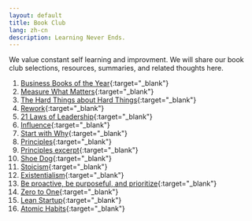 ```yaml
---
layout: default
title: Book Club
lang: zh-cn
description: Learning Never Ends.
---
```


We value constant self learning and improvment. We will share our book club selections, resources, summaries, and related thoughts here.

1. [Business Books of the Year](https://en.wikipedia.org/wiki/Financial_Times_and_McKinsey_Business_Book_of_the_Year_Award){:target="_blank"}
1. [Measure What Matters](https://medium.com/@wadelahring/book-summary-measure-what-matters-by-john-doerr-8e5ab90b5b06){:target="_blank"}
1. [The Hard Things about Hard Things](https://medium.com/@sam_harris/the-hard-thing-about-hard-things-ben-horowitz-summary-and-review-8013261e1b4c){:target="_blank"}
1. [Rework](https://medium.com/@Milan__Amin/a-summary-of-rework-change-the-way-you-work-forever-by-david-heinemeier-hansson-and-jason-fried-cf7a0d49c2c8){:target="_blank"}
1. [21 Laws of Leadership](https://hgimnetwork.org/2015/01/book-summary-the-21-irrefutable-laws-of-leadership-by-john-maxwell-part-1/){:target="_blank"}
1. [Influence](https://medium.com/power-books/influence-the-psychology-of-persuasion-a-book-summary-7ae0ebf8950f){:target="_blank"}
1. [Start with Why](https://medium.com/leadership-motivation-and-impact/the-power-of-starting-with-why-f8e491392ef8){:target="_blank"}
1. [Principles](https://medium.com/@avicennamusings/a-summary-of-principles-by-ray-dalio-612127344eed){:target="_blank"}
1. [Principles excerpt](https://inside.bwater.com/publications/principles_excerpt){:target="_blank"}
1. [Shoe Dog](https://medium.com/swlh/4-valuable-lessons-for-startups-from-reading-shoe-dog-by-phil-knight-the-founder-of-nike-33e07eaf0a1){:target="_blank"}
1. [Stoicism](https://youtu.be/R9OCA6UFE-0){:target="_blank"}
1. [Existentialism](https://youtu.be/H_tgqj9MU8M){:target="_blank"}
1. [Be proactive, be purposeful, and prioritize](https://en.wikipedia.org/wiki/The_7_Habits_of_Highly_Effective_People){:target="_blank"}
1. [Zero to One](https://medium.com/west-stringfellow/zero-to-one-summary-and-review-f927ae6538d1){:target="_blank"}
1. [Lean Startup](https://en.wikipedia.org/wiki/Lean_startup){:target="_blank"}
1. [Atomic Habits](https://medium.com/@geekrodion/atomic-habits-by-james-clear-dddd4dc762b9){:target="_blank"}

<br>